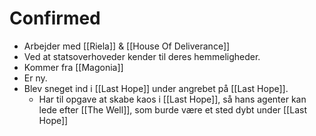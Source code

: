 # Confirmed
- Arbejder med [[Riela]] & [[House Of Deliverance]]
- Ved at statsoverhoveder kender til deres hemmeligheder.
- Kommer fra [[Magonia]]
- Er ny.
- Blev sneget ind i [[Last Hope]] under angrebet på [[Last Hope]].
	- Har til opgave at skabe kaos i [[Last Hope]], så hans agenter kan lede efter [[The Well]], som burde være et sted dybt under [[Last Hope]]